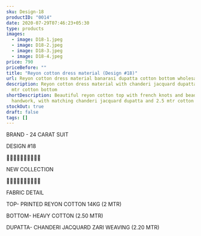 ```yaml
---
sku: Design-18
productID: "0014"
date: 2020-07-29T07:46:23+05:30
type: products
images:
  - image: D18-1.jpeg
  - image: D18-2.jpeg
  - image: D18-3.jpeg
  - image: D18-4.jpeg
price: 790
priceBefore: ""
title: "Reyon cotton dress material (Design #18)"
url: Reyon cotton dress material banarasi dupatta cotton bottom wholesale design18
description: Reyon cotton dress material with chanderi jacquard dupatta and 2.5
  mtr cotton bottom
shortDescription: Beautiful reyon cotton top with french knots and beads
  handwork, with matching chanderi jacquard dupatta and 2.5 mtr cotton bottom.
stockOut: true
draft: false
tags: []
---
```

BRAND - 24 CARAT SUIT

DESIGN #18

💐💐💐💐💐💐💐💐💐💐

NEW COLLECTION

🌷🌷🌷🌷🌷🌷🌷🌷🌷🌷

FABRIC DETAIL

TOP- PRINTED REYON COTTON 14KG (2 MTR)

BOTTOM- HEAVY COTTON (2.50 MTR)

DUPATTA- CHANDERI JACQUARD ZARI WEAVING (2.20 MTR)